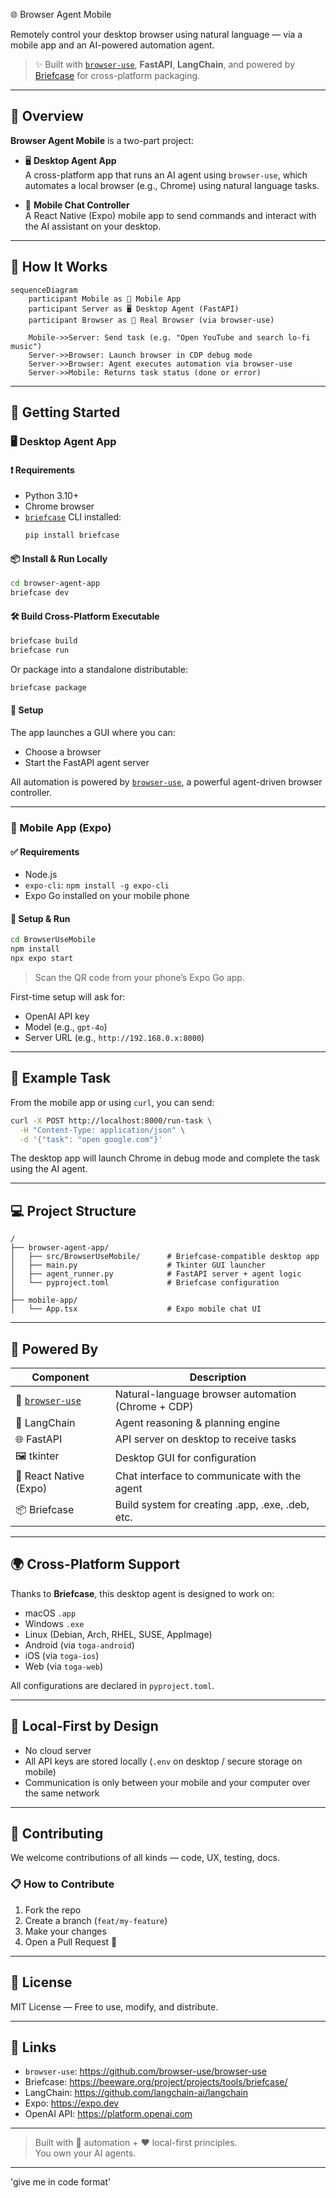 🌐 Browser Agent Mobile

Remotely control your desktop browser using natural language — via a mobile app and an AI-powered automation agent.

> ✨ Built with [`browser-use`](https://github.com/browser-use/browser-use), **FastAPI**, **LangChain**, and powered by [Briefcase](https://beeware.org/project/projects/tools/briefcase/) for cross-platform packaging.

---

## 🧠 Overview

**Browser Agent Mobile** is a two-part project:

- 🖥️ **Desktop Agent App**  
  A cross-platform app that runs an AI agent using `browser-use`, which automates a local browser (e.g., Chrome) using natural language tasks.

- 📱 **Mobile Chat Controller**  
  A React Native (Expo) mobile app to send commands and interact with the AI assistant on your desktop.

---

## 🧩 How It Works

```mermaid
sequenceDiagram
    participant Mobile as 📱 Mobile App
    participant Server as 🖥️ Desktop Agent (FastAPI)
    participant Browser as 🧭 Real Browser (via browser-use)

    Mobile->>Server: Send task (e.g. "Open YouTube and search lo-fi music")
    Server->>Browser: Launch browser in CDP debug mode
    Server->>Browser: Agent executes automation via browser-use
    Server->>Mobile: Returns task status (done or error)
```

---

## 🚀 Getting Started

### 🖥️ Desktop Agent App

#### ❗ Requirements

- Python 3.10+
- Chrome browser
- [`briefcase`](https://beeware.org/project/projects/tools/briefcase/) CLI installed:  
  ```bash
  pip install briefcase
  ```

#### 📦 Install & Run Locally

```bash
cd browser-agent-app
briefcase dev
```

#### 🛠 Build Cross-Platform Executable

```bash
briefcase build
briefcase run
```

Or package into a standalone distributable:

```bash
briefcase package
```

#### 🔑 Setup

The app launches a GUI where you can:


- Choose a browser
- Start the FastAPI agent server

All automation is powered by [`browser-use`](https://github.com/browser-use/browser-use), a powerful agent-driven browser controller.

---

### 📱 Mobile App (Expo)

#### ✅ Requirements

- Node.js
- `expo-cli`: `npm install -g expo-cli`
- Expo Go installed on your mobile phone

#### 🔧 Setup & Run

```bash
cd BrowserUseMobile
npm install
npx expo start
```

> Scan the QR code from your phone’s Expo Go app.

First-time setup will ask for:

- OpenAI API key
- Model (e.g., `gpt-4o`)
- Server URL (e.g., `http://192.168.0.x:8000`)

---

## 🧪 Example Task

From the mobile app or using `curl`, you can send:

```bash
curl -X POST http://localhost:8000/run-task \
  -H "Content-Type: application/json" \
  -d '{"task": "open google.com"}'
```

The desktop app will launch Chrome in debug mode and complete the task using the AI agent.

---

## 💻 Project Structure

```
/
├── browser-agent-app/
│   ├── src/BrowserUseMobile/      # Briefcase-compatible desktop app
│   ├── main.py                    # Tkinter GUI launcher
│   ├── agent_runner.py            # FastAPI server + agent logic
│   └── pyproject.toml             # Briefcase configuration
│
├── mobile-app/
│   └── App.tsx                    # Expo mobile chat UI
```

---

## 🧠 Powered By

| Component     | Description                                                |
|---------------|------------------------------------------------------------|
| 🧪 [`browser-use`](https://github.com/browser-use/browser-use) | Natural-language browser automation (Chrome + CDP) |
| 💬 LangChain  | Agent reasoning & planning engine                          |
| 🌐 FastAPI    | API server on desktop to receive tasks                     |
| 🖼️ tkinter    | Desktop GUI for configuration                              |
| 📱 React Native (Expo) | Chat interface to communicate with the agent      |
| 📦 Briefcase  | Build system for creating .app, .exe, .deb, etc.           |

---

## 🌍 Cross-Platform Support

Thanks to **Briefcase**, this desktop agent is designed to work on:

- macOS `.app`  
- Windows `.exe`  
- Linux (Debian, Arch, RHEL, SUSE, AppImage)  
- Android (via `toga-android`)
- iOS (via `toga-ios`)
- Web (via `toga-web`)

All configurations are declared in `pyproject.toml`.

---

## 🔐 Local-First by Design

- No cloud server
- All API keys are stored locally (`.env` on desktop / secure storage on mobile)
- Communication is only between your mobile and your computer over the same network

---

## 🤝 Contributing

We welcome contributions of all kinds — code, UX, testing, docs.

### 📋 How to Contribute

1. Fork the repo
2. Create a branch (`feat/my-feature`)
3. Make your changes
4. Open a Pull Request 🚀

---

## 📄 License

MIT License — Free to use, modify, and distribute.

---

## 🧭 Links

- `browser-use`: https://github.com/browser-use/browser-use  
- Briefcase: https://beeware.org/project/projects/tools/briefcase/  
- LangChain: https://github.com/langchain-ai/langchain  
- Expo: https://expo.dev  
- OpenAI API: https://platform.openai.com  

---

> Built with 🧠 automation + ❤️ local-first principles.  
> You own your AI agents.

---

'give me in code format'

